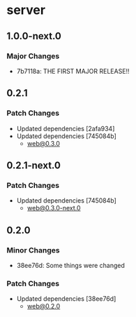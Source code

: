 # server

## 1.0.0-next.0

### Major Changes

- 7b7118a: THE FIRST MAJOR RELEASE!!

## 0.2.1

### Patch Changes

- Updated dependencies [2afa934]
- Updated dependencies [745084b]
  - web@0.3.0

## 0.2.1-next.0

### Patch Changes

- Updated dependencies [745084b]
  - web@0.3.0-next.0

## 0.2.0

### Minor Changes

- 38ee76d: Some things were changed

### Patch Changes

- Updated dependencies [38ee76d]
  - web@0.2.0
